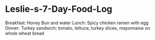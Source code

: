 # Leslie-s-7-Day-Food-Log
Breakfast: Honey Bun and water
Lunch: Spicy chicken ramen with egg 
Dinner: Turkey sandwich; tomato, lettuce, turkey slices, mayonnaise on whole wheat bread
